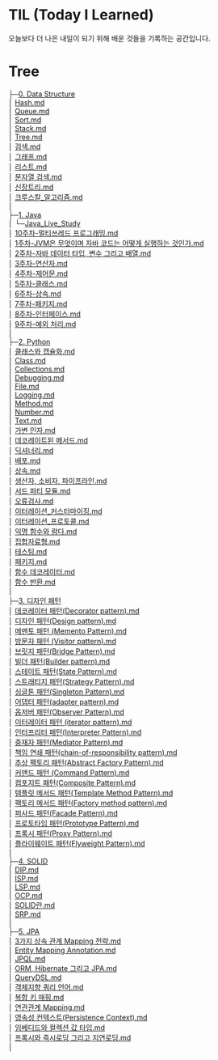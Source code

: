 # TIL (Today I Learned)

오늘보다 더 나은 내일이 되기 위해 배운 것들을 기록하는 공간입니다.

# Tree
├─[0. Data Structure](./0.%20Data%20Structure)<br/>
│      [Hash.md](./0.%20Data%20Structure/Hash.md)<br/>
│      [Queue.md](./0.%20Data%20Structure/Queue.md)<br/>
│      [Sort.md](./0.%20Data%20Structure/Sort.md)<br/>
│      [Stack.md](./0.%20Data%20Structure/Stack.md)<br/>
│      [Tree.md](./0.%20Data%20Structure/Tree.md)<br/>
│      [검색.md](./0.%20Data%20Structure/검색.md)<br/>
│      [그래프.md](./0.%20Data%20Structure/그래프.md)<br/>
│      [리스트.md](./0.%20Data%20Structure/리스트.md)<br/>
│      [문자열 검색.md](./0.%20Data%20Structure/문자열%20검색.md)<br/>
│      [신장트리.md](./0.%20Data%20Structure/신장트리.md)<br/>
│      [크루스칼_알고리즘.md](./0.%20Data%20Structure/크루스칼_알고리즘.md)<br/>
│<br/>
├─[1. Java](./1.%20Java)<br/>
│  └─[Java_Live_Study](./1.%20Java/Java_Live_Study)<br/>
│          [10주차-멀티쓰레드 프로그래밍.md](./1.%20Java/Java_Live_Study/10주차-멀티쓰레드%20프로그래밍.md)<br/>
│          [1주차-JVM은 무엇이며 자바 코드는 어떻게 실행하는 것인가.md](./1.%20Java/Java_Live_Study/1주차-JVM은%20무엇이며%20자바%20코드는%20어떻게%20실행하는%20것인가.md)<br/>
│          [2주차-자바 데이터 타입, 변수 그리고 배열.md](./1.%20Java/Java_Live_Study/2주차-자바%20데이터%20타입,%20변수%20그리고%20배열.md)<br/>
│          [3주차-연산자.md](./1.%20Java/Java_Live_Study/3주차-연산자.md)<br/>
│          [4주차-제어문.md](./1.%20Java/Java_Live_Study/4주차-제어문.md)<br/>
│          [5주차-클래스.md](./1.%20Java/Java_Live_Study/5주차-클래스.md)<br/>
│          [6주차-상속.md](./1.%20Java/Java_Live_Study/6주차-상속.md)<br/>
│          [7주차-패키지.md](./1.%20Java/Java_Live_Study/7주차-패키지.md)<br/>
│          [8주차-인터페이스.md](./1.%20Java/Java_Live_Study/8주차-인터페이스.md)<br/>
│          [9주차-예외 처리.md](./1.%20Java/Java_Live_Study/9주차-예외%20처리.md)<br/>
│<br/>
├─[2. Python](./2.%20Python)<br/>
│       [클래스와 캡슐화.md](./2.%20Python/클래스와%20캡슐화.md)<br/>
│      [Class.md](./2.%20Python/Class.md)<br/>
│      [Collections.md](./2.%20Python/Collections.md)<br/>
│      [Debugging.md](./2.%20Python/Debugging.md)<br/>
│      [File.md](./2.%20Python/File.md)<br/>
│      [Logging.md](./2.%20Python/Logging.md)<br/>
│      [Method.md](./2.%20Python/Method.md)<br/>
│      [Number.md](./2.%20Python/Number.md)<br/>
│      [Text.md](./2.%20Python/Text.md)<br/>
│      [가변 인자.md](./2.%20Python/가변%20인자.md)<br/>
│      [데코레이트된 메서드.md](./2.%20Python/데코레이트된%20메서드.md)<br/>
│      [딕셔너리.md](./2.%20Python/딕셔너리.md)<br/>
│      [배포.md](./2.%20Python/배포.md)<br/>
│      [상속.md](./2.%20Python/상속.md)<br/>
│      [생산자, 소비자, 파이프라인.md](./2.%20Python/생산자,%20소비자,%20파이프라인.md)<br/>
│      [서드 파티 모듈.md](./2.%20Python/서드%20파티%20모듈.md)<br/>
│      [오류검사.md](./2.%20Python/오류검사.md)<br/>
│      [이터레이션_커스터마이징.md](./2.%20Python/이터레이션_커스터마이징.md)<br/>
│      [이터레이션_프로토콜.md](./2.%20Python/이터레이션_프로토콜.md)<br/>
│      [익명 함수와 람다.md](./2.%20Python/익명%20함수와%20람다.md)<br/>
│      [집합자료형.md](./2.%20Python/집합자료형.md)<br/>
│      [테스팅.md](./2.%20Python/테스팅.md)<br/>
│      [패키지.md](./2.%20Python/패키지.md)<br/>
│      [함수 데코레이터.md](./2.%20Python/함수%20데코레이터.md)<br/>
│      [함수 반환.md](./2.%20Python/함수%20반환.md)<br/>
│<br/>
├─[3. 디자인 패턴](./3.%20디자인%20패턴)<br/>
│      [데코레이터 패턴(Decorator pattern).md](./3.%20디자인%20패턴/데코레이터%20패턴(Decorator%20pattern).md)<br/>
│      [디자인 패턴(Design pattern).md](./3.%20디자인%20패턴/디자인%20패턴(Design%20pattern).md)<br/>
│      [메멘토 패턴 (Memento Pattern).md](./3.%20디자인%20패턴/메멘토%20패턴%20(Memento%20Pattern).md)<br/>
│      [방문자 패턴 (Visitor pattern).md](./3.%20디자인%20패턴/방문자%20패턴%20(Visitor%20pattern).md)<br/>
│      [브릿지 패턴(Bridge Pattern).md](./3.%20디자인%20패턴/브릿지%20패턴(Bridge%20Pattern).md)<br/>
│      [빌더 패턴(Builder pattern).md](./3.%20디자인%20패턴/빌더%20패턴(Builder%20pattern).md)<br/>
│      [스테이트 패턴(State Pattern).md](./3.%20디자인%20패턴/스테이트%20패턴(State%20Pattern).md)<br/>
│      [스트래티지 패턴(Strategy Pattern).md](./3.%20디자인%20패턴/스트래티지%20패턴(Strategy%20Pattern).md)<br/>
│      [싱글톤 패턴(Singleton Pattern).md](./3.%20디자인%20패턴/싱글톤%20패턴(Singleton%20Pattern).md)<br/>
│      [어댑터 패턴(adapter pattern).md](./3.%20디자인%20패턴/어댑터%20패턴(adapter%20pattern).md)<br/>
│      [옵저버 패턴(Observer Pattern).md](./3.%20디자인%20패턴/옵저버%20패턴(Observer%20Pattern).md)<br/>
│      [이터레이터 패턴 (iterator pattern).md](./3.%20디자인%20패턴/이터레이터%20패턴%20(iterator%20pattern).md)<br/>
│      [인터프리터 패턴(Interpreter Pattern).md](./3.%20디자인%20패턴/인터프리터%20패턴(Interpreter%20Pattern).md)<br/>
│      [중재자 패턴(Mediator Pattern).md](./3.%20디자인%20패턴/중재자%20패턴(Mediator%20Pattern).md)<br/>
│      [책임 연쇄 패턴(chain-of-responsibility pattern).md](./3.%20디자인%20패턴/책임%20연쇄%20패턴(chain-of-responsibility%20pattern).md)<br/>
│      [추상 팩토리 패턴(Abstract Factory Pattern).md](./3.%20디자인%20패턴/추상%20팩토리%20패턴(Abstract%20Factory%20Pattern).md)<br/>
│      [커맨드 패턴 (Command Pattern).md](./3.%20디자인%20패턴/커맨드%20패턴%20(Command%20Pattern).md)<br/>
│      [컴포지트 패턴(Composite Pattern).md](./3.%20디자인%20패턴/컴포지트%20패턴(Composite%20Pattern).md)<br/>
│      [템플릿 메서드 패턴(Template Method Pattern).md](./3.%20디자인%20패턴/템플릿%20메서드%20패턴(Template%20Method%20Pattern).md)<br/>
│      [팩토리 메서드 패턴(Factory method pattern).md](./3.%20디자인%20패턴/팩토리%20메서드%20패턴(Factory%20method%20pattern).md)<br/>
│      [퍼사드 패턴(Facade Pattern).md](./3.%20디자인%20패턴/퍼사드%20패턴(Facade%20Pattern).md)<br/>
│      [프로토타입 패턴(Prototype Pattern).md](./3.%20디자인%20패턴/프로토타입%20패턴(Prototype%20Pattern).md)<br/>
│      [프록시 패턴(Proxy Pattern).md](./3.%20디자인%20패턴/프록시%20패턴(Proxy%20Pattern).md)<br/>
│      [플라이웨이트 패턴(Flyweight Pattern).md](./3.%20디자인%20패턴/플라이웨이트%20패턴(Flyweight%20Pattern).md)<br/>
│<br/>
├─[4. SOLID](./4.%20SOLID)<br/>
│      [DIP.md](./4.%20SOLID/DIP.md)<br/>
│      [ISP.md](./4.%20SOLID/ISP.md)<br/>
│      [LSP.md](./4.%20SOLID/LSP.md)<br/>
│      [OCP.md](./4.%20SOLID/OCP.md)<br/>
│      [SOLID란.md](./4.%20SOLID/SOLID란.md)<br/>
│      [SRP.md](./4.%20SOLID/SRP.md)<br/>
│<br/>
├─[5. JPA](./5.%20JPA)<br/>
│      [3가지 상속 관계 Mapping 전략.md](./5.%20JPA/3가지%20상속%20관계%20Mapping%20전략.md)<br/>
│      [Entity Mapping Annotation.md](./5.%20JPA/Entity%20Mapping%20Annotation.md)<br/>
│      [JPQL.md](./5.%20JPA/JPQL.md)<br/>
│      [ORM, Hibernate 그리고 JPA.md](./5.%20JPA/ORM,%20Hibernate%20그리고%20JPA.md)<br/>
│      [QueryDSL.md](./5.%20JPA/QueryDSL.md)<br/>
│      [객체지향 쿼리 언어.md](./5.%20JPA/객체지향%20쿼리%20언어.md)<br/>
│      [복합 키 매핑.md](./5.%20JPA/복합%20키%20매핑.md)<br/>
│      [연관관계 Mapping.md](./5.%20JPA/연관관계%20Mapping.md)<br/>
│      [영속성 컨텍스트(Persistence Context).md](./5.%20JPA/영속성%20컨텍스트(Persistence%20Context).md)<br/>
│      [임베디드와 컬렉션 값 타입.md](./5.%20JPA/임베디드와%20컬렉션%20값%20타입.md)<br/>
│      [프록시와 즉시로딩 그리고 지연로딩.md](./5.%20JPA/프록시와%20즉시로딩%20그리고%20지연로딩.md)<br/>
│<br/>
